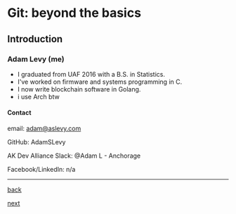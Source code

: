 # Git: beyond the basics

## Introduction

### Adam Levy (me)

- I graduated from UAF 2016 with a B.S. in Statistics.
- I've worked on firmware and systems programming in C.
- I now write blockchain software in Golang.
- i use Arch btw

#### Contact

email: adam@aslevy.com

GitHub: AdamSLevy

AK Dev Alliance Slack: @Adam L - Anchorage

Facebook/LinkedIn: n/a

---

[back](0.md)

[next](2.md)
